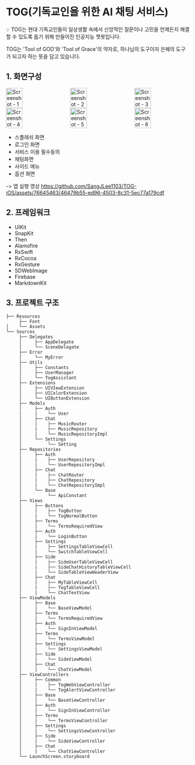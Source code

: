 # TOG(기독교인을 위한 AI 채팅 서비스)
> <aside>
💡 TOG는 현대 기독교인들이 일상생활 속에서 신앙적인 질문이나 고민을 언제든지 해결할 수 있도록 돕기 위해 만들어진 인공지능 챗봇입니다.

TOG는 'Tool of GOD'와 'Tool of Grace'의 약자로, 하나님의 도구이자 은혜의 도구가 되고자 하는 뜻을 담고 있습니다.

## 1. 화면구성

<div style="display: flex; justify-content: space-between;">
  <img src="https://github.com/SangJLee1103/TOG-iOS/assets/76645463/e2573c0e-b93a-4078-ba2a-a1d01b663a87" alt="Screenshot - 1" style="width: 30%;"/>
  <img src="https://github.com/SangJLee1103/TOG-iOS/assets/76645463/0da05fb5-4659-43f0-970c-a5bda27cd662" alt="Screenshot - 2" style="width: 30%;"/>
  <img src="https://github.com/SangJLee1103/TOG-iOS/assets/76645463/c0ac61dc-d564-42bf-8779-47d48f1d0870" alt="Screenshot - 3" style="width: 30%;"/>
</div>

<div style="display: flex; justify-content: space-between;">
  <img src="https://github.com/SangJLee1103/TOG-iOS/assets/76645463/ada0e130-f928-453b-99e5-d6f5404bbbb0" alt="Screenshot - 4" style="width: 30%;"/>
  <img src="https://github.com/SangJLee1103/TOG-iOS/assets/76645463/317304d3-dc7d-493c-9b36-69b825747d3f" alt="Screenshot - 5" style="width: 30%;"/>
  <img src="https://github.com/SangJLee1103/TOG-iOS/assets/76645463/a5398ed5-34a1-4ed4-9d85-ca73da4e9499" alt="Screenshot - 6" style="width: 30%;"/>
</div>

- 스플래쉬 화면
- 로그인 화면
- 서비스 이용 필수동의
- 채팅화면
- 사이드 메뉴
- 옵션 화면


-> 앱 실행 영상
https://github.com/SangJLee1103/TOG-iOS/assets/76645463/46479b55-ed96-4503-8c31-5ec77a179cdf




## 2. 프레임워크
- UIKit
- SnapKit
- Then
- Alamofire
- RxSwift
- RxCocoa
- RxGesture
- SDWebImage
- Firebase
- MarkdownKit


## 3. 프로젝트 구조

```
├── Resources
     ├── Font
│    └── Assets
└── Sources
     ├── Delegates
     │     ├── AppDelegate
     │     └── SceneDelegate
     ├── Error
     │     └── MyError
     ├── Utils
     │     ├── Constants
     │     ├── UserManager
     │     └── TogAssistant
     ├── Extensions
     │     ├── UIVIewExtension
     │     ├── UIColorExtension
     │     └── UIButtonExtension
     ├── Models
     │     ├── Auth
     |     |    └── User
     │     ├── Chat
     │     |    ├── MusicRouter
     │     |    ├── MusicRepository
     │     |    └── MusicRepositoryImpl 
     │     └── Settings
     │          └── Setting 
     ├── Repositories
     │     ├── Auth
     │     |    ├── UserRepository
     │     |    └── UserRepositoryImpl
     │     ├── Chat
     │     |    ├── ChatRouter
     │     |    ├── ChatRepository
     │     |    └── ChatRepositoryImpl 
     │     └── Base
     │          └── ApiConstant           
     ├── Views
     │     ├── Buttons
     │     |    ├── TogButton
     │     |    └── TogNormalButton
     │     ├── Terms
     │     |    └── TermsRequiredView
     │     ├── Auth
     │     |    └── LoginButton
     │     ├── Settings
     │     |    ├── SettingsTableViewCell
     │     |    └── SwitchTableViewCell
     │     ├── Side
     │     |    ├── SideUserTableViewCell
     │     |    ├── SideChatHistoryTableViewCell
     │     |    └── SideTableViewHeaderView
     │     ├── Chat
     │     |    ├── MyTableViewCell
     │     |    ├── TogTableViewCell
     │     |    └── ChatTextView
     ├── ViewModels
     │     ├── Base
     │     |    └── BaseViewModel
     │     ├── Terms
     │     |    └── TermsRequiredView
     │     ├── Auth
     │     |    └── SignInViewModel
     │     ├── Terms
     │     |    └── TermsViewModel
     │     ├── Settings
     │     |    └── SettingsViewModel
     │     ├── Side
     │     |    └── SideViewModel
     │     ├── Chat
     │     |    └── ChatViewModel
     ├── ViewControllers
     │     ├── Common
     │     |    ├── TogWebViewController
     │     |    └── TogAlertViewController
     │     ├── Base
     │     |    └── BaseViewController
     │     ├── Auth
     │     |    └── SignInViewController
     │     ├── Terms
     │     |    └── TermsViewController
     │     ├── Settings
     │     |    └── SettingsViewController
     │     ├── Side
     │     |    └── SideViewController
     │     ├── Chat
     │     |    └── ChatViewController
     └── LaunchScreen.storyboard
```
